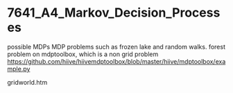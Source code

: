 # 7641_A4_Markov_Decision_Processes


possible MDPs
MDP problems such as frozen lake and random walks.
forest problem on mdptoolbox, which is a non grid problem
https://github.com/hiive/hiivemdptoolbox/blob/master/hiive/mdptoolbox/example.py

gridworld.htm




